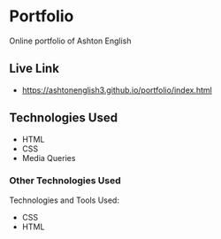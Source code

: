 # Portfolio

Online portfolio of Ashton English


## Live Link
- https://ashtonenglish3.github.io/portfolio/index.html

## Technologies Used

 - HTML
 - CSS
 - Media Queries

### Other Technologies Used

Technologies and Tools Used:

- CSS
- HTML

